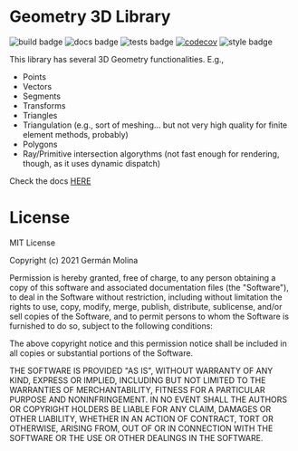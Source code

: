 # Geometry 3D Library

![build badge](https://github.com/SIMPLE-BuildingSimulation/geometry/actions/workflows/build.yaml/badge.svg)
![docs badge](https://github.com/SIMPLE-BuildingSimulation/geometry/actions/workflows/docs.yaml/badge.svg)
![tests badge](https://github.com/SIMPLE-BuildingSimulation/geometry/actions/workflows/tests.yaml/badge.svg)
[![codecov](https://codecov.io/gh/SIMPLE-BuildingSimulation/geometry/branch/main/graph/badge.svg?token=2VOPYID9Z2)](https://codecov.io/gh/SIMPLE-BuildingSimulation/geometry)
![style badge](https://github.com/SIMPLE-BuildingSimulation/geometry/actions/workflows/style.yaml/badge.svg)


This library has several 3D Geometry functionalities. E.g.,

* Points
* Vectors
* Segments
* Transforms
* Triangles
* Triangulation (e.g., sort of meshing... but not very high quality for finite element methods, probably)
* Polygons
* Ray/Primitive intersection algorythms (not fast enough for rendering, though, as it uses dynamic dispatch)

Check the docs [HERE](https://simple-buildingsimulation.github.io/geometry/)



# License

MIT License

Copyright (c) 2021 Germán Molina

Permission is hereby granted, free of charge, to any person obtaining a copy
of this software and associated documentation files (the "Software"), to deal
in the Software without restriction, including without limitation the rights
to use, copy, modify, merge, publish, distribute, sublicense, and/or sell
copies of the Software, and to permit persons to whom the Software is
furnished to do so, subject to the following conditions:

The above copyright notice and this permission notice shall be included in all
copies or substantial portions of the Software.

THE SOFTWARE IS PROVIDED "AS IS", WITHOUT WARRANTY OF ANY KIND, EXPRESS OR
IMPLIED, INCLUDING BUT NOT LIMITED TO THE WARRANTIES OF MERCHANTABILITY,
FITNESS FOR A PARTICULAR PURPOSE AND NONINFRINGEMENT. IN NO EVENT SHALL THE
AUTHORS OR COPYRIGHT HOLDERS BE LIABLE FOR ANY CLAIM, DAMAGES OR OTHER
LIABILITY, WHETHER IN AN ACTION OF CONTRACT, TORT OR OTHERWISE, ARISING FROM,
OUT OF OR IN CONNECTION WITH THE SOFTWARE OR THE USE OR OTHER DEALINGS IN THE
SOFTWARE.


